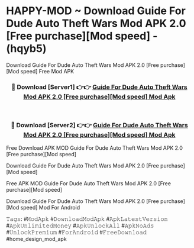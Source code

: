 # HAPPY-MOD ~ Download Guide For Dude Auto Theft Wars Mod APK 2.0 [Free purchase][Mod speed] - (hqyb5)
Download Guide For Dude Auto Theft Wars Mod APK 2.0 [Free purchase][Mod speed] Free Mod APK

<div align="center">
<h3>🔴 Download [Server1] 👉👉 <a href="https://apk-comot.site?title=Guide_For_Dude_Auto_Theft_Wars_Mod_APK_2.0_[Free_purchase][Mod_speed]">Guide For Dude Auto Theft Wars Mod APK 2.0 [Free purchase][Mod speed] Mod Apk</a></h3><br>

<h3>🔴 Download [Server2] 👉👉 <a href="https://apk-comot.site?title=Guide_For_Dude_Auto_Theft_Wars_Mod_APK_2.0_[Free_purchase][Mod_speed]">Guide For Dude Auto Theft Wars Mod APK 2.0 [Free purchase][Mod speed] Mod Apk</a></h3>
</div>


Free Download APK MOD Guide For Dude Auto Theft Wars Mod APK 2.0 [Free purchase][Mod speed]

Download Guide For Dude Auto Theft Wars Mod APK 2.0 [Free purchase][Mod speed] 

Free APK MOD Guide For Dude Auto Theft Wars Mod APK 2.0 [Free purchase][Mod speed] 

Download Guide For Dude Auto Theft Wars Mod APK 2.0 [Free purchase][Mod speed] Mod For Android

𝚃𝚊𝚐𝚜: #𝙼𝚘𝚍𝙰𝚙𝚔 #𝙳𝚘𝚠𝚗𝚕𝚘𝚊𝚍𝙼𝚘𝚍𝙰𝚙𝚔 #𝙰𝚙𝚔𝙻𝚊𝚝𝚎𝚜𝚝𝚅𝚎𝚛𝚜𝚒𝚘𝚗 #𝙰𝚙𝚔𝚄𝚗𝚕𝚒𝚖𝚒𝚝𝚎𝚍𝙼𝚘𝚗𝚎𝚢 #𝙰𝚙𝚔𝚄𝚗𝚕𝚘𝚌𝚔𝙰𝚕𝚕 #𝙰𝚙𝚔𝙽𝚘𝙰𝚍𝚜 #𝚄𝚗𝚕𝚘𝚌𝚔𝙿𝚛𝚎𝚖𝚒𝚞𝚖 #𝙵𝚘𝚛𝙰𝚗𝚍𝚛𝚘𝚒𝚍 #𝙵𝚛𝚎𝚎𝙳𝚘𝚠𝚗𝚕𝚘𝚊𝚍 #home_design_mod_apk